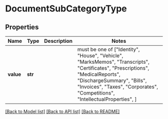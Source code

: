 # DocumentSubCategoryType


## Properties
Name | Type | Description | Notes
------------ | ------------- | ------------- | -------------
**value** | **str** |  |  must be one of ["Identity", "House", "Vehicle", "MarksMemos", "Transcripts", "Certificates", "Prescriptions", "MedicalReports", "DischargeSummary", "Bills", "Invoices", "Taxes", "Corporates", "Competitions", "IntellectualProperties", ]

[[Back to Model list]](../README.md#documentation-for-models) [[Back to API list]](../README.md#documentation-for-api-endpoints) [[Back to README]](../README.md)


